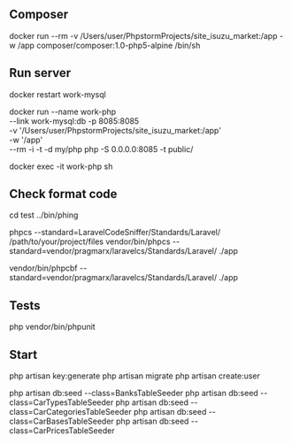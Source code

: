 ## Composer
docker run --rm -v /Users/user/PhpstormProjects/site_isuzu_market:/app -w /app composer/composer:1.0-php5-alpine /bin/sh

## Run server
docker restart work-mysql

docker run --name work-php \
    --link  work-mysql:db -p 8085:8085  \
    -v '/Users/user/PhpstormProjects/site_isuzu_market:/app' \
    -w '/app' \
    --rm -i -t -d my/php php -S 0.0.0.0:8085 -t public/

docker exec -it work-php sh

## Check format code
cd test
../bin/phing

phpcs --standard=LaravelCodeSniffer/Standards/Laravel/  /path/to/your/project/files
vendor/bin/phpcs --standard=vendor/pragmarx/laravelcs/Standards/Laravel/ ./app

vendor/bin/phpcbf --standard=vendor/pragmarx/laravelcs/Standards/Laravel/ ./app

## Tests
php vendor/bin/phpunit

## Start
php artisan key:generate
php artisan migrate
php artisan create:user

php artisan db:seed --class=BanksTableSeeder
php artisan db:seed --class=CarTypesTableSeeder
php artisan db:seed --class=CarCategoriesTableSeeder
php artisan db:seed --class=CarBasesTableSeeder
php artisan db:seed --class=CarPricesTableSeeder

